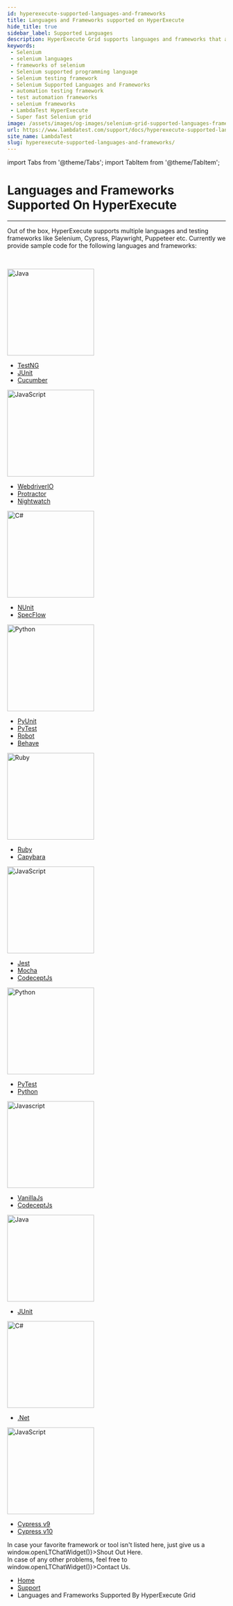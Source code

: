 ```yaml
---
id: hyperexecute-supported-languages-and-frameworks
title: Languages and Frameworks supported on HyperExecute 
hide_title: true
sidebar_label: Supported Languages
description: HyperExecute Grid supports languages and frameworks that are compatible with Selenium 
keywords:
 - Selenium
 - selenium languages
 - frameworks of selenium
 - Selenium supported programming language
 - Selenium testing framework
 - Selenium Supported Languages and Frameworks
 - automation testing framework
 - test automation frameworks
 - selenium frameworks
 - LambdaTest HyperExecute
 - Super fast Selenium grid
image: /assets/images/og-images/selenium-grid-supported-languages-frameworks.jpg
url: https://www.lambdatest.com/support/docs/hyperexecute-supported-languages-and-frameworks/
site_name: LambdaTest
slug: hyperexecute-supported-languages-and-frameworks/
---
```


import Tabs from '@theme/Tabs';
import TabItem from '@theme/TabItem';

<script type="application/ld+json"
      dangerouslySetInnerHTML={{ __html: JSON.stringify({
       "@context": "https://schema.org",
        "@type": "BreadcrumbList",
        "itemListElement": [{
          "@type": "ListItem",
          "position": 1,
          "name": "Home",
          "item": "https://www.lambdatest.com"
        },{
          "@type": "ListItem",
          "position": 2,
          "name": "Support",
          "item": "https://www.lambdatest.com/support/docs/"
        },{
          "@type": "ListItem",
          "position": 3,
          "name": "Languages and Frameworks Supported on HyperExecute ",
          "item": "https://www.lambdatest.com/support/docs/hyperexecute-supported-languages-and-frameworks/"
        }]
      })
    }}
></script>

# Languages and Frameworks Supported On HyperExecute 
* * *

Out of the box, HyperExecute supports multiple languages and testing frameworks like Selenium, Cypress, Playwright, Puppeteer etc. Currently we provide sample code for the following languages and frameworks: 

<div className= "lt_framework_list_row">
<p></p>
<p> </p>
<Tabs
  groupId="languages"
  defaultValue= 'Selenium'
  values={[
    {label: 'Selenium', value: 'Selenium'},
    {label: 'Puppeteer', value: 'Puppeteer'},
     {label: 'Playwright', value: 'Playwright'},
     {label: 'Cypress', value: 'Cypress'},
  ]}>

<TabItem value="Selenium">
<div className="lt_row">
<div className="lt_col lt_framework_wrapper">
 <img loading="lazy" src={require('../assets/images/getting-started/java-icon.webp').default} alt="Java" width="200" height="200" className="language-icon"/>
  <ul className="lt_framework_list">
    <li>
      <a href="/docs/testng-on-hyperexecute-grid/">TestNG</a>
    </li>
    <li>
      <a href="/docs/junit-on-hyperexecute-grid/">JUnit</a>
    </li>
    <li>
      <a href="/docs/cucumber-on-hyperexecute-grid/">Cucumber</a>
    </li>
  </ul>
</div>
<div className="lt_col lt_framework_wrapper">
  <img loading="lazy" src={require('../assets/images/getting-started/color-js.webp').default} alt="JavaScript" width="200" height="200" className="language-icon"/>
  <ul className="lt_framework_list">
    <li>
      <a href="/docs/webdriverio-on-hyperexecute-grid/">WebdriverIO</a>
    </li>
    <li>
      <a href="/docs/protractor-on-hyperexecute-grid/">Protractor</a>
    </li>
    <li>
      <a href="/docs/nightwatch-on-hyperexecute-grid/">Nightwatch</a>
    </li>
  </ul>
</div>
<div className="lt_col lt_framework_wrapper">
 <img loading="lazy" src={require('../assets/images/getting-started/c-sharp-icon.webp').default} alt="C#" width="200" height="200" className="language-icon"/>
  <ul className="lt_framework_list">
    <li>
      <a href="/docs/nunit-on-hyperexecute-grid/">NUnit</a>
    </li>
    <li>
      <a href="/docs/specflow-on-hyperexecute-grid/">SpecFlow</a>
    </li>
  </ul>
</div>
<div className="lt_col lt_framework_wrapper">
  <img loading="lazy" src={require('../assets/images/getting-started/python-icon.webp').default} alt="Python" width="200" height="200" className="language-icon"/>
  <ul className="lt_framework_list">
    <li>
      <a href="/docs/pyunit-on-hyperexecute-grid/">PyUnit</a>
    </li>
    <li>
      <a href="/docs/pytest-on-hyperexecute-grid/">PyTest</a>
    </li>
    <li>
      <a href="/docs/robot-on-hyperexecute-grid/">Robot</a>
    </li>
    <li>
      <a href="/docs/behave-on-hyperexecute-grid/">Behave</a>
    </li>
  </ul>
</div>
<div className="lt_col lt_framework_wrapper">
  <img loading="lazy" src={require('../assets/images/getting-started/ruby-icon.webp').default} alt="Ruby" width="200" height="200" className="language-icon"/>
  <ul className="lt_framework_list">
    <li>
      <a href="/docs/ruby-on-hyperexecute-grid/">Ruby</a>
    </li>
    <li>
      <a href="/docs/capybara-on-hyperexecute-grid/">Capybara</a>
    </li>
  </ul>
</div>
</div>
</TabItem>

<TabItem value="Puppeteer">
<div className="lt_row ">
    <div className="lt_col lt_framework_wrapper">
      <img loading="lazy" src={require('../assets/images/getting-started/color-js.webp').default} alt="JavaScript" width="200" height="200" className="language-icon"/>
      <ul className="lt_framework_list">
        <li>
          <a href="/docs/jest-on-hyperexecute/">Jest</a>
        </li>
        <li>
          <a href="/docs/mocha-on-hyperexecute/">Mocha</a>
        </li>
         <li>
          <a href="/docs/codecept-on-hyperexecute/">CodeceptJs</a>
        </li>
      </ul>
    </div>
    </div>
</TabItem>

<TabItem value="Playwright">
<div className="lt_row">
<div className="lt_col lt_framework_wrapper">
  <img loading="lazy" src={require('../assets/images/getting-started/python-icon.webp').default} alt="Python" width="200" height="200" className="language-icon"/>
      <ul className="lt_framework_list">
        <li>
          <a href="/docs/pytest-on-hyperexecute/">PyTest</a>
        </li>
        <li>
          <a href="/docs/playwright-python-on-hyperexecute/">Python</a>
        </li>
      </ul>
    </div>
    <div className="lt_col lt_framework_wrapper">
  <img loading="lazy" src={require('../assets/images/getting-started/color-js.webp').default} alt="Javascript" width="200" height="200" className="language-icon"/>
      <ul className="lt_framework_list">
        <li>
          <a href="/docs/playwright-vanillajs-on-hyperexecute/">VanillaJs</a>
        </li>
        <li>
          <a href="/docs/codecept-on-hyperexecute/">CodeceptJs</a>
        </li>
      </ul>
    </div>
    <div className="lt_col lt_framework_wrapper">
  <img loading="lazy" src={require('../assets/images/getting-started/java-icon.webp').default} alt="Java" width="200" height="200" className="language-icon"/>
      <ul className="lt_framework_list">
        <li>
          <a href="/docs/playwright-junit-on-hyperexecute/">JUnit</a>
        </li>
      </ul>
    </div>
     <div className="lt_col lt_framework_wrapper">
  <img loading="lazy" src={require('../assets/images/getting-started/c-sharp-icon.webp').default} alt="C#" width="200" height="200" className="language-icon"/>
      <ul className="lt_framework_list">
        <li>
          <a href="/docs/playwright-dotnet-on-hyperexecute/">.Net</a>
        </li>
      </ul>
    </div>
    </div>
</TabItem>

<TabItem value="Cypress">
<div className="lt_row ">
    <div className="lt_col lt_framework_wrapper">
      <img loading="lazy" src={require('../assets/images/getting-started/cypress_logo.png').default} alt="JavaScript" width="200" height="200" className="language-icon"/>
      <ul className="lt_framework_list">
        <li>
          <a href="/docs/cypressv9-on-hyperexecute/">Cypress v9</a>
        </li>
        <li>
          <a href="/docs/cypressv10-on-hyperexecute/">Cypress v10</a>
        </li>
      </ul>
    </div>
    </div>
</TabItem>

</Tabs>
</div>


<div className="lt-framework-list-footer">
    <p>In case your favorite framework or tool isn't listed here, just give us a <span className="doc__lt" onClick={() => window.openLTChatWidget()}>Shout Out Here</span>.
    <br/>In case of any other problems, feel free to <span className="doc__lt" onClick={() => window.openLTChatWidget()}>Contact Us</span>.</p>
  </div>

<!-- <div className="lt_row lt_framework_list_row">
<div className="lt_col lt_framework_wrapper">
 <img loading="lazy" src={require('../assets/images/getting-started/java-icon.webp').default} alt="Java" width="200" height="200" className="language-icon"/>
  <ul className="lt_framework_list">
    <li>
      <a href="/docs/testng-on-hyperexecute-grid/">TestNG</a>
    </li>
    <li>
      <a href="/docs/junit-on-hyperexecute-grid/">JUnit</a>
    </li>
    <li>
      <a href="/docs/cucumber-on-hyperexecute-grid/">Cucumber</a>
    </li>
  </ul>
</div>
<div className="lt_col lt_framework_wrapper">
  <img loading="lazy" src={require('../assets/images/getting-started/color-js.webp').default} alt="JavaScript" width="200" height="200" className="language-icon"/>
  <ul className="lt_framework_list">
    <li>
      <a href="/docs/webdriverio-on-hyperexecute-grid/">WebdriverIO</a>
    </li>
    <li>
      <a href="/docs/protractor-on-hyperexecute-grid/">Protractor</a>
    </li>
    <li>
      <a href="/docs/nightwatch-on-hyperexecute-grid/">Nightwatch</a>
    </li>
  </ul>
</div>
<div className="lt_col lt_framework_wrapper">
 <img loading="lazy" src={require('../assets/images/getting-started/c-sharp-icon.webp').default} alt="C#" width="200" height="200" className="language-icon"/>
  <ul className="lt_framework_list">
    <li>
      <a href="/docs/nunit-on-hyperexecute-grid/">NUnit</a>
    </li>
    <li>
      <a href="/docs/specflow-on-hyperexecute-grid/">SpecFlow</a>
    </li>
  </ul>
</div>
<div className="lt_col lt_framework_wrapper">
  <img loading="lazy" src={require('../assets/images/getting-started/python-icon.webp').default} alt="Python" width="200" height="200" className="language-icon"/>
  <ul className="lt_framework_list">
    <li>
      <a href="/docs/pyunit-on-hyperexecute-grid/">PyUnit</a>
    </li>
    <li>
      <a href="/docs/pytest-on-hyperexecute-grid/">PyTest</a>
    </li>
    <li>
      <a href="/docs/robot-on-hyperexecute-grid/">Robot</a>
    </li>
    <li>
      <a href="/docs/behave-on-hyperexecute-grid/">Behave</a>
    </li>
  </ul>
</div>
<div className="lt_col lt_framework_wrapper">
  <img loading="lazy" src={require('../assets/images/getting-started/ruby-icon.webp').default} alt="Ruby" width="200" height="200" className="language-icon"/>
  <ul className="lt_framework_list">
    <li>
      <a href="/docs/ruby-on-hyperexecute-grid/">Ruby</a>
    </li>
    <li>
      <a href="/docs/capybara-on-hyperexecute-grid/">Capybara</a>
    </li>
  </ul>
</div>
  </div>
  <div className="lt-framework-list-footer">
    <p>We support all languages and frameworks that are compatible with Selenium, so in case your favorite isn't in the table.<br/>Don't worry, you can still run the test. <span className="doc__lt" onClick={() => window.openLTChatWidget()}>Contact Us</span> for any help.</p>
  </div>

*Note:* We are preparing documentation for more frameworks. If you want us to prioritize documentation of your preferred framework then feel free to give us a <span className="doc__lt" onClick={() => window.openLTChatWidget()}>**shout**</span>. -->

<nav aria-label="breadcrumbs">
  <ul className="breadcrumbs">
    <li className="breadcrumbs__item">
      <a className="breadcrumbs__link" target="_self" href="https://www.lambdatest.com">
        Home
      </a>
    </li>
    <li className="breadcrumbs__item">
      <a className="breadcrumbs__link" target="_self" href="https://www.lambdatest.com/support/docs/">
        Support
      </a>
    </li>
    <li className="breadcrumbs__item breadcrumbs__item--active">
      <span className="breadcrumbs__link">
       Languages and Frameworks Supported By HyperExecute Grid
      </span>
    </li>
  </ul>
</nav>